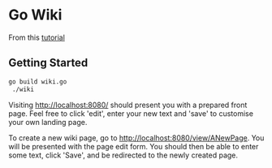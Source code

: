 # Go Wiki

From this [tutorial](https://golang.org/doc/articles/wiki/)

## Getting Started

```bash
go build wiki.go
 ./wiki
```

Visiting [http://localhost:8080/](http://localhost:8080/) should present you with a prepared front page. Feel free to click 'edit', enter your new text and 'save' to customise your own landing page.

To create a new wiki page, go to [http://localhost:8080/view/ANewPage](http://localhost:8080/view/ANewPage). You will be presented with the page edit form. You should then be able to enter some text, click 'Save', and be redirected to the newly created page.
